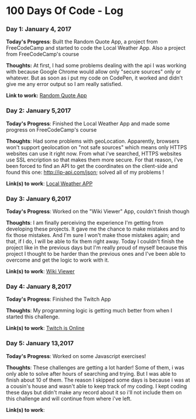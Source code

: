 # 100 Days Of Code - Log

### Day 1: January 4, 2017 


**Today's Progress**: Built the Random Quote App, a project from FreeCodeCamp and started to code the Local Weather App. Also a project from FreeCodeCamp's course

**Thoughts:** At first, I had some problems dealing with the api I was working with because Google Chrome would allow only "secure sources" only or whatever. But as soon as i put my code on CodePen, it worked and didn't give me any error output so I am really satisfied.

**Link to work:** [Random Quote App](http://codepen.io/Shiverz/full/QdwKyL/)

### Day 2: January 5,2017

**Today's Progress**: Finished the Local Weather App and made some progress on FreeCodeCamp's course

**Thoughts**: Had some problems with geoLocation. Apparently, browsers won't support geolocation on "not safe sources" which means only HTTPS websites can use it right now. From what i've searched, HTTPS websites use SSL encription so that makes them more secure. For that reason, i've been forced to find an API to get the coordinates on the client-side and found this one: http://ip-api.com/json; solved all of my problems !

**Link(s) to work**: [Local Weather APP](http://codepen.io/Shiverz/pen/ggbgyj)

### Day 3: January 6,2017

**Today's Progress**: Worked on the "Wiki Viewer" App, couldn't finish though

**Thoughts**: I am finally perceiving the experience I'm getting from developing these projects. It gave me the chance to make mistakes and to fix those mistakes. And I'm sure I won't make those mistakes again; and that, if I do, I will be able to fix them right away. Today I couldn't finish the project like in the previous days but I'm really proud of myself because this project I thought to be harder than the previous ones and I've been able to overcome and get the logic to work with it.

**Link(s) to work**: [Wiki Viewer](https://codepen.io/Shiverz/pen/VPLWav)

### Day 4: January 8,2017

**Today's Progress**: Finished the Twitch App

**Thoughts**: My programming logic is getting much better from when I started this challenge.

**Link(s) to work**: [Twitch is Online](http://codepen.io/Shiverz/pen/apvZLg)

### Day 5: January 13,2017

**Today's Progress**: Worked on some Javascript exercises!

**Thoughts**: These challenges are getting a lot harder! Some of them, i was only able to solve after hours of searching and trying. But I was able to finish about 10 of them. The reason I skipped some days is because i was at a cousin's house and wasn't able to keep track of my coding. I kept coding these days but didn't make any record about it so i'll not include them on this challenge and will continue from where i've left.

**Link(s) to work**: 



